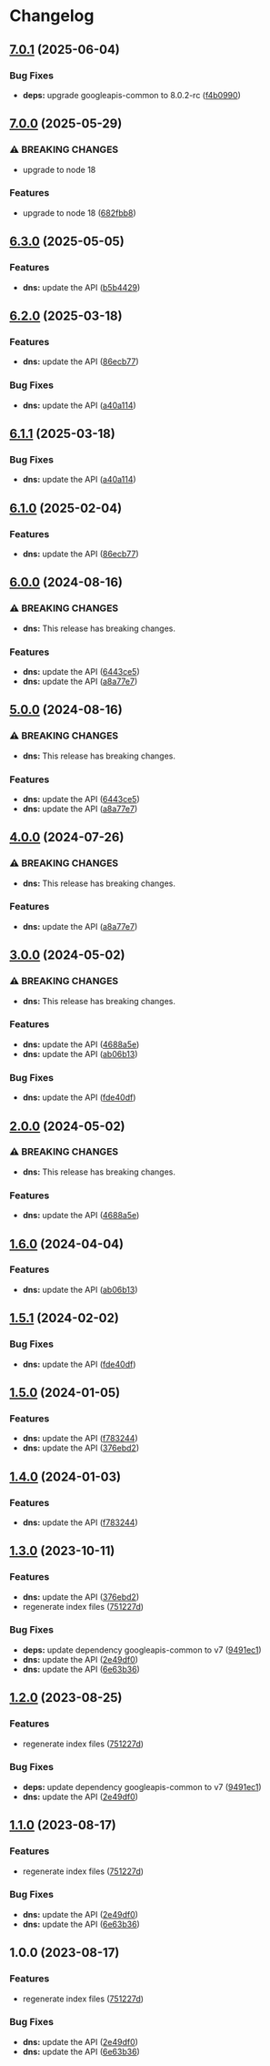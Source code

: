 # Changelog

## [7.0.1](https://github.com/googleapis/google-api-nodejs-client/compare/dns-v7.0.0...dns-v7.0.1) (2025-06-04)


### Bug Fixes

* **deps:** upgrade googleapis-common to 8.0.2-rc ([f4b0990](https://github.com/googleapis/google-api-nodejs-client/commit/f4b099071040cfbcfe4a2e7d487d45ee93b369e0))

## [7.0.0](https://github.com/googleapis/google-api-nodejs-client/compare/dns-v6.3.0...dns-v7.0.0) (2025-05-29)


### ⚠ BREAKING CHANGES

* upgrade to node 18

### Features

* upgrade to node 18 ([682fbb8](https://github.com/googleapis/google-api-nodejs-client/commit/682fbb869189ae92b3e9a194d37d0548af0c1f92))

## [6.3.0](https://github.com/googleapis/google-api-nodejs-client/compare/dns-v6.2.0...dns-v6.3.0) (2025-05-05)


### Features

* **dns:** update the API ([b5b4429](https://github.com/googleapis/google-api-nodejs-client/commit/b5b4429c854eda23e2b34e78f471d20bcaa5b1cf))

## [6.2.0](https://github.com/googleapis/google-api-nodejs-client/compare/dns-v6.1.1...dns-v6.2.0) (2025-03-18)


### Features

* **dns:** update the API ([86ecb77](https://github.com/googleapis/google-api-nodejs-client/commit/86ecb770a39e6edbf3678217d2c2e0f844787ee0))


### Bug Fixes

* **dns:** update the API ([a40a114](https://github.com/googleapis/google-api-nodejs-client/commit/a40a114addc594a20e324f587cd8433fadb082cf))

## [6.1.1](https://github.com/googleapis/google-api-nodejs-client/compare/dns-v6.1.0...dns-v6.1.1) (2025-03-18)


### Bug Fixes

* **dns:** update the API ([a40a114](https://github.com/googleapis/google-api-nodejs-client/commit/a40a114addc594a20e324f587cd8433fadb082cf))

## [6.1.0](https://github.com/googleapis/google-api-nodejs-client/compare/dns-v6.0.0...dns-v6.1.0) (2025-02-04)


### Features

* **dns:** update the API ([86ecb77](https://github.com/googleapis/google-api-nodejs-client/commit/86ecb770a39e6edbf3678217d2c2e0f844787ee0))

## [6.0.0](https://github.com/googleapis/google-api-nodejs-client/compare/dns-v5.0.0...dns-v6.0.0) (2024-08-16)


### ⚠ BREAKING CHANGES

* **dns:** This release has breaking changes.

### Features

* **dns:** update the API ([6443ce5](https://github.com/googleapis/google-api-nodejs-client/commit/6443ce590026fb9a16f0c8d26b973ec7c13fe489))
* **dns:** update the API ([a8a77e7](https://github.com/googleapis/google-api-nodejs-client/commit/a8a77e7368b23d51b251236c383a2fbdffb61db6))

## [5.0.0](https://github.com/googleapis/google-api-nodejs-client/compare/dns-v4.0.0...dns-v5.0.0) (2024-08-16)


### ⚠ BREAKING CHANGES

* **dns:** This release has breaking changes.

### Features

* **dns:** update the API ([6443ce5](https://github.com/googleapis/google-api-nodejs-client/commit/6443ce590026fb9a16f0c8d26b973ec7c13fe489))
* **dns:** update the API ([a8a77e7](https://github.com/googleapis/google-api-nodejs-client/commit/a8a77e7368b23d51b251236c383a2fbdffb61db6))

## [4.0.0](https://github.com/googleapis/google-api-nodejs-client/compare/dns-v3.0.0...dns-v4.0.0) (2024-07-26)


### ⚠ BREAKING CHANGES

* **dns:** This release has breaking changes.

### Features

* **dns:** update the API ([a8a77e7](https://github.com/googleapis/google-api-nodejs-client/commit/a8a77e7368b23d51b251236c383a2fbdffb61db6))

## [3.0.0](https://github.com/googleapis/google-api-nodejs-client/compare/dns-v2.0.0...dns-v3.0.0) (2024-05-02)


### ⚠ BREAKING CHANGES

* **dns:** This release has breaking changes.

### Features

* **dns:** update the API ([4688a5e](https://github.com/googleapis/google-api-nodejs-client/commit/4688a5ef2114c8ffcc15890ee47949431915841c))
* **dns:** update the API ([ab06b13](https://github.com/googleapis/google-api-nodejs-client/commit/ab06b132a7d00b4f684bd938c6d5c1f7301a5415))


### Bug Fixes

* **dns:** update the API ([fde40df](https://github.com/googleapis/google-api-nodejs-client/commit/fde40dfd464a78e4bd1ace5fdd0a7515de96e26f))

## [2.0.0](https://github.com/googleapis/google-api-nodejs-client/compare/dns-v1.6.0...dns-v2.0.0) (2024-05-02)


### ⚠ BREAKING CHANGES

* **dns:** This release has breaking changes.

### Features

* **dns:** update the API ([4688a5e](https://github.com/googleapis/google-api-nodejs-client/commit/4688a5ef2114c8ffcc15890ee47949431915841c))

## [1.6.0](https://github.com/googleapis/google-api-nodejs-client/compare/dns-v1.5.1...dns-v1.6.0) (2024-04-04)


### Features

* **dns:** update the API ([ab06b13](https://github.com/googleapis/google-api-nodejs-client/commit/ab06b132a7d00b4f684bd938c6d5c1f7301a5415))

## [1.5.1](https://github.com/googleapis/google-api-nodejs-client/compare/dns-v1.5.0...dns-v1.5.1) (2024-02-02)


### Bug Fixes

* **dns:** update the API ([fde40df](https://github.com/googleapis/google-api-nodejs-client/commit/fde40dfd464a78e4bd1ace5fdd0a7515de96e26f))

## [1.5.0](https://github.com/googleapis/google-api-nodejs-client/compare/dns-v1.4.0...dns-v1.5.0) (2024-01-05)


### Features

* **dns:** update the API ([f783244](https://github.com/googleapis/google-api-nodejs-client/commit/f7832440a542bb2699b09e33c618670b88cfc73d))
* **dns:** update the API ([376ebd2](https://github.com/googleapis/google-api-nodejs-client/commit/376ebd2f2a159f880a55073f7c4657e0daa6b87c))

## [1.4.0](https://github.com/googleapis/google-api-nodejs-client/compare/dns-v1.3.0...dns-v1.4.0) (2024-01-03)


### Features

* **dns:** update the API ([f783244](https://github.com/googleapis/google-api-nodejs-client/commit/f7832440a542bb2699b09e33c618670b88cfc73d))

## [1.3.0](https://github.com/googleapis/google-api-nodejs-client/compare/dns-v1.2.0...dns-v1.3.0) (2023-10-11)


### Features

* **dns:** update the API ([376ebd2](https://github.com/googleapis/google-api-nodejs-client/commit/376ebd2f2a159f880a55073f7c4657e0daa6b87c))
* regenerate index files ([751227d](https://github.com/googleapis/google-api-nodejs-client/commit/751227d3926c946b5db5edb58f0086e074a61169))


### Bug Fixes

* **deps:** update dependency googleapis-common to v7 ([9491ec1](https://github.com/googleapis/google-api-nodejs-client/commit/9491ec1cdc3c413e7d73edcfcd59cf5c28a7c855))
* **dns:** update the API ([2e49df0](https://github.com/googleapis/google-api-nodejs-client/commit/2e49df07079fa5e0281341361a28542cb07551cc))
* **dns:** update the API ([6e63b36](https://github.com/googleapis/google-api-nodejs-client/commit/6e63b36afb368263bd81d4a074cca0a3ff28dadd))

## [1.2.0](https://github.com/googleapis/google-api-nodejs-client/compare/dns-v1.1.0...dns-v1.2.0) (2023-08-25)


### Features

* regenerate index files ([751227d](https://github.com/googleapis/google-api-nodejs-client/commit/751227d3926c946b5db5edb58f0086e074a61169))


### Bug Fixes

* **deps:** update dependency googleapis-common to v7 ([9491ec1](https://github.com/googleapis/google-api-nodejs-client/commit/9491ec1cdc3c413e7d73edcfcd59cf5c28a7c855))
* **dns:** update the API ([2e49df0](https://github.com/googleapis/google-api-nodejs-client/commit/2e49df07079fa5e0281341361a28542cb07551cc))

## [1.1.0](https://github.com/googleapis/google-api-nodejs-client/compare/dns-v1.0.0...dns-v1.1.0) (2023-08-17)


### Features

* regenerate index files ([751227d](https://github.com/googleapis/google-api-nodejs-client/commit/751227d3926c946b5db5edb58f0086e074a61169))


### Bug Fixes

* **dns:** update the API ([2e49df0](https://github.com/googleapis/google-api-nodejs-client/commit/2e49df07079fa5e0281341361a28542cb07551cc))
* **dns:** update the API ([6e63b36](https://github.com/googleapis/google-api-nodejs-client/commit/6e63b36afb368263bd81d4a074cca0a3ff28dadd))

## 1.0.0 (2023-08-17)


### Features

* regenerate index files ([751227d](https://github.com/googleapis/google-api-nodejs-client/commit/751227d3926c946b5db5edb58f0086e074a61169))


### Bug Fixes

* **dns:** update the API ([2e49df0](https://github.com/googleapis/google-api-nodejs-client/commit/2e49df07079fa5e0281341361a28542cb07551cc))
* **dns:** update the API ([6e63b36](https://github.com/googleapis/google-api-nodejs-client/commit/6e63b36afb368263bd81d4a074cca0a3ff28dadd))
